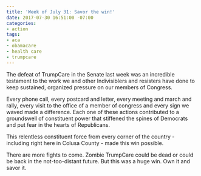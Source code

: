 ```yaml
---
title: 'Week of July 31: Savor the win!'
date: 2017-07-30 16:51:00 -07:00
categories:
- action
tags:
- aca
- obamacare
- health care
- trumpcare
---
```


The defeat of TrumpCare in the Senate last week was an incredible testament to the work we and other Indivisiblers and resisters have done to keep sustained, organized pressure on our members of Congress. 

Every phone call, every postcard and letter, every meeting and march and rally, every visit to the office of a member of congress and every sign we waved made a difference. Each one of these actions contributed to a groundswell of constituent power that stiffened the spines of Democrats and put fear in the hearts of Republicans. 

This relentless constituent force from every corner of the country - including right here in Colusa County - made this win possible. 

There are more fights to come. Zombie TrumpCare could be dead or could be back in the not-too-distant future. But this was a huge win. Own it and savor it. 